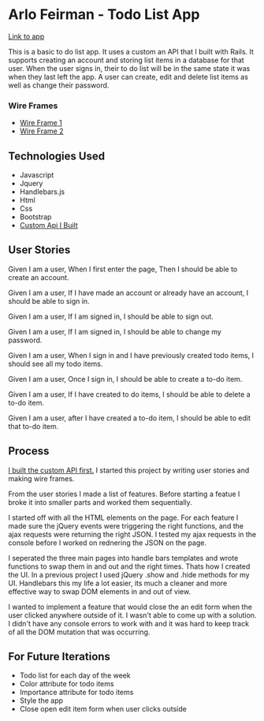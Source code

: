 

# Arlo Feirman - Todo List App

[Link to app](https://arlofeirman.github.io/AF-fullstack-project-frontend2/)

This is a basic to do list app. It uses a custom an API
that I built with Rails. It supports creating an account and storing
list items in a database for that user. When the user signs in, their
to do list will be in the same state it was when they last left the app.
A user can create, edit and delete list items as well as change their password.

### Wire Frames
-  [Wire Frame 1](http://i.imgur.com/tTYikxC.jpg)
-  [Wire Frame 2](http://i.imgur.com/fq5xNlj.jpg)


## Technologies Used

- Javascript
- Jquery
- Handlebars.js
- Html
- Css
- Bootstrap
- [Custom Api I Built](https://github.com/arlofeirman/AF-fullstack-project-backend)

## User Stories

Given I am a user,
When I first enter the page,
Then I should be able to create an account.

Given I am a user,
If I have made an account or already have an account,
I should be able to sign in.

Given I am a user,
If I am signed in,
I should be able to sign out.

Given I am a user,
If I am signed in,
I should be able to change my password.

Given I am a user,
When I sign in and I have previously created todo items,
I should see all my todo items.

Given I am a user,
Once I sign in,
I should be able to create a to-do item.

Given I am a user,
If I have created to do items,
I should be able to delete a to-do item.

Given I am a user,
after I have created a to-do item,
I should be able to edit that to-do item.

## Process

[I built the custom API first.](https://github.com/arlofeirman/AF-fullstack-project-backend)
I started this project by writing user stories and making wire frames.

From the user stories I made a list of features.
Before starting a featue I broke it into smaller parts and worked them sequentially.


I started off with all the HTML elements on the page. For each feature I 
made sure the jQuery events were triggering the right functions, and the ajax
requests were returning the right JSON. I tested my ajax requests in the console
before I worked on rednering the JSON on the page.

I seperated the three main pages into handle bars templates and wrote
functions to swap them in and out and the right times. Thats how I created the UI.
In a previous project I used jQuery .show and .hide methods for my UI. 
Handlebars this my life a lot easier, its much a cleaner and more effective
way to swap DOM elements in and out of view.

I wanted to implement a feature that would close the an edit form 
when the user clicked anywhere outside of it. I wasn't able to come up with a solution.
I didn't have any console errors to work with and it was hard to keep track 
of all the DOM mutation that was occurring.

## For Future Iterations
- Todo list for each day of the week
- Color attribute for todo items
- Importance attribute for todo items
- Style the app
- Close open edit item form when user clicks outside
